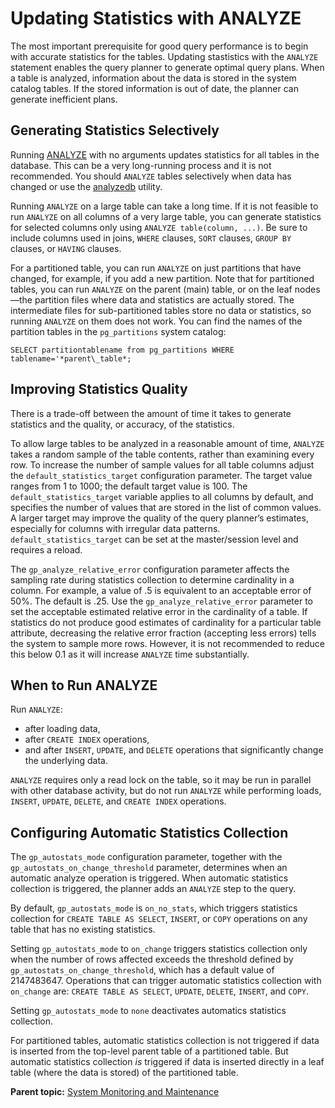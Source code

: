 # Updating Statistics with ANALYZE 

The most important prerequisite for good query performance is to begin with accurate statistics for the tables. Updating stastistics with the `ANALYZE` statement enables the query planner to generate optimal query plans. When a table is analyzed, information about the data is stored in the system catalog tables. If the stored information is out of date, the planner can generate inefficient plans.

## Generating Statistics Selectively 

Running [ANALYZE](../ref_guide/sql_commands/ANALYZE.html) with no arguments updates statistics for all tables in the database. This can be a very long-running process and it is not recommended. You should `ANALYZE` tables selectively when data has changed or use the [analyzedb](../utility_guide/admin_utilities/analyzedb.html) utility.

Running `ANALYZE` on a large table can take a long time. If it is not feasible to run `ANALYZE` on all columns of a very large table, you can generate statistics for selected columns only using `ANALYZE table(column, ...)`. Be sure to include columns used in joins, `WHERE` clauses, `SORT` clauses, `GROUP BY` clauses, or `HAVING` clauses.

For a partitioned table, you can run `ANALYZE` on just partitions that have changed, for example, if you add a new partition. Note that for partitioned tables, you can run `ANALYZE` on the parent \(main\) table, or on the leaf nodes—the partition files where data and statistics are actually stored. The intermediate files for sub-partitioned tables store no data or statistics, so running `ANALYZE` on them does not work. You can find the names of the partition tables in the `pg_partitions` system catalog:

```
SELECT partitiontablename from pg_partitions WHERE tablename='*parent\_table*;
```

## Improving Statistics Quality 

There is a trade-off between the amount of time it takes to generate statistics and the quality, or accuracy, of the statistics.

To allow large tables to be analyzed in a reasonable amount of time, `ANALYZE` takes a random sample of the table contents, rather than examining every row. To increase the number of sample values for all table columns adjust the `default_statistics_target` configuration parameter. The target value ranges from 1 to 1000; the default target value is 100. The `default_statistics_target` variable applies to all columns by default, and specifies the number of values that are stored in the list of common values. A larger target may improve the quality of the query planner’s estimates, especially for columns with irregular data patterns. `default_statistics_target` can be set at the master/session level and requires a reload.

The `gp_analyze_relative_error` configuration parameter affects the sampling rate during statistics collection to determine cardinality in a column. For example, a value of .5 is equivalent to an acceptable error of 50%. The default is .25. Use the `gp_analyze_relative_error` parameter to set the acceptable estimated relative error in the cardinality of a table. If statistics do not produce good estimates of cardinality for a particular table attribute, decreasing the relative error fraction \(accepting less errors\) tells the system to sample more rows. However, it is not recommended to reduce this below 0.1 as it will increase `ANALYZE` time substantially.

## When to Run ANALYZE 

Run `ANALYZE`:

-   after loading data,
-   after `CREATE INDEX` operations,
-   and after `INSERT`, `UPDATE`, and `DELETE` operations that significantly change the underlying data.

`ANALYZE` requires only a read lock on the table, so it may be run in parallel with other database activity, but do not run `ANALYZE` while performing loads, `INSERT`, `UPDATE`, `DELETE`, and `CREATE INDEX` operations.

## Configuring Automatic Statistics Collection 

The `gp_autostats_mode` configuration parameter, together with the `gp_autostats_on_change_threshold` parameter, determines when an automatic analyze operation is triggered. When automatic statistics collection is triggered, the planner adds an `ANALYZE` step to the query.

By default, `gp_autostats_mode` is `on_no_stats`, which triggers statistics collection for `CREATE TABLE AS SELECT`, `INSERT`, or `COPY` operations on any table that has no existing statistics.

Setting `gp_autostats_mode` to `on_change` triggers statistics collection only when the number of rows affected exceeds the threshold defined by `gp_autostats_on_change_threshold`, which has a default value of 2147483647. Operations that can trigger automatic statistics collection with `on_change` are: `CREATE TABLE AS SELECT`, `UPDATE`, `DELETE`, `INSERT`, and `COPY`.

Setting `gp_autostats_mode` to `none` deactivates automatics statistics collection.

For partitioned tables, automatic statistics collection is not triggered if data is inserted from the top-level parent table of a partitioned table. But automatic statistics collection *is* triggered if data is inserted directly in a leaf table \(where the data is stored\) of the partitioned table.

**Parent topic:** [System Monitoring and Maintenance](maintenance.html)

